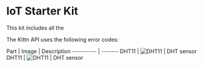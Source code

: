 # IoT Starter Kit

<aside class="notice">
  This kit includes all the 

</aside>

The Kittn API uses the following error codes:


Part | Image | Description
---------- | -------
DHT11 |  ![DHT11](images/parts/DHT11.png) | DHT sensor
DHT11 |  ![DHT11](images/parts/DHT11.png) | DHT sensor


